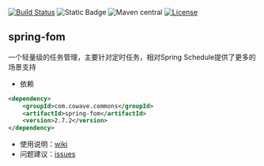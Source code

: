 [![Build Status](https://github.com/cowave5/spring-fom/actions/workflows/maven.yml/badge.svg?branch=master)](https://github.com/cowave5/spring-fom/actions)
![Static Badge](https://img.shields.io/badge/Java-17-brightgreen)
![Maven central](https://img.shields.io/badge/maven--central-2.7.2-brightgreen)
[![License](https://img.shields.io/badge/license-Apache--2.0-brightgreen)](http://www.apache.org/licenses/LICENSE-2.0.txt)

## spring-fom

一个轻量级的任务管理，主要针对定时任务，相对Spring Schedule提供了更多的场景支持

- 依赖

```xml
<dependency>
    <groupId>com.cowave.commons</groupId>
    <artifactId>spring-fom</artifactId>
    <version>2.7.2</version>
</dependency>
```

- 使用说明：[wiki](https://github.com/cowave5/spring-fom/wiki)
- 问题建议：[issues](https://github.com/cowave5/spring-fom/issues)
